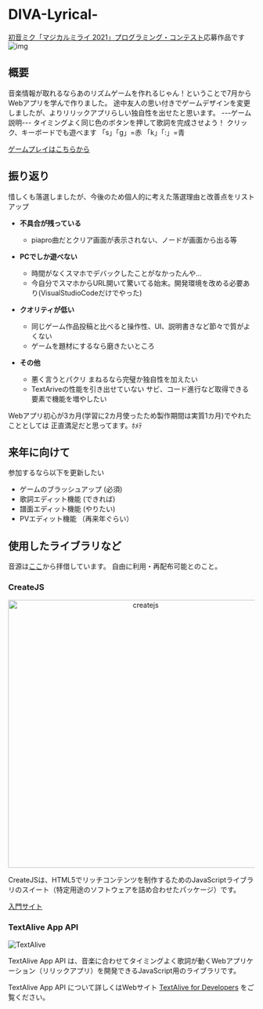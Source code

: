 # DIVA-Lyrical-
[初音ミク「マジカルミライ 2021」プログラミング・コンテスト](https://magicalmirai.com/2021/procon/)応募作品です
![img](/preview.gif)
## 概要
音楽情報が取れるならあのリズムゲームを作れるじゃん！ということで7月からWebアプリを学んで作りました。
途中友人の思い付きでゲームデザインを変更しましたが、よりリリックアプリらしい独自性を出せたと思います。
---ゲーム説明---
タイミングよく同じ色のボタンを押して歌詞を完成させよう！
クリック、キーボードでも遊べます 「s」「g」=赤 「k」「:」=青

[ゲームプレイはこちらから](https://mushroom8orz.github.io/DIVA-Lyrical-/)

## 振り返り
惜しくも落選しましたが、今後のため個人的に考えた落選理由と改善点をリストアップ
- **不具合が残っている**
	- piapro曲だとクリア画面が表示されない、ノードが画面から出る等
 
- **PCでしか遊べない**
	- 時間がなくスマホでデバックしたことがなかったんや…
	- 今自分でスマホからURL開いて驚いてる始末。開発環境を改める必要あり(VisualStudioCodeだけでやった)
 
- **クオリティが低い**
	- 同じゲーム作品投稿と比べると操作性、UI、説明書きなど節々で質がよくない
	- ゲームを題材にするなら磨きたいところ
 
- **その他**
	- 悪く言うとパクリ まねるなら完璧か独自性を加えたい
	- TextAriveの性能を引き出せていない サビ、コード進行など取得できる要素で機能を増やしたい

Webアプリ初心が3カ月(学習に2カ月使ったため製作期間は実質1カ月)でやれたこととしては
正直満足だと思ってます。ﾎﾒﾃ

## 来年に向けて
参加するなら以下を更新したい
- ゲームのブラッシュアップ (必須)
- 歌詞エディット機能 (できれば)
- 譜面エディット機能 (やりたい)
- PVエディット機能 （再来年ぐらい）

## 使用したライブラリなど
音源は[ここ](https://github.com/pentamania/sukuphina)から拝借しています。
自由に利用・再配布可能とのこと。

### CreateJS
<p align="center">
  <a href="https://createjs.com">
    <img alt="createjs" src="https://raw.githubusercontent.com/createjs/createjs/master/assets/github-header.png" width="546">
  </a>
</p>
CreateJSは、HTML5でリッチコンテンツを制作するためのJavaScriptライブラリのスイート（特定用途のソフトウェアを詰め合わせたパッケージ）です。

[入門サイト](https://mushroom8orz.github.io/DIVA-Lyrical-/)

### TextAlive App API

![TextAlive](https://i.gyazo.com/thumb/1000/5301e6f642d255c5cfff98e049b6d1f3-png.png)

TextAlive App API は、音楽に合わせてタイミングよく歌詞が動くWebアプリケーション（リリックアプリ）を開発できるJavaScript用のライブラリです。

TextAlive App API について詳しくはWebサイト [TextAlive for Developers](https://developer.textalive.jp/) をご覧ください。